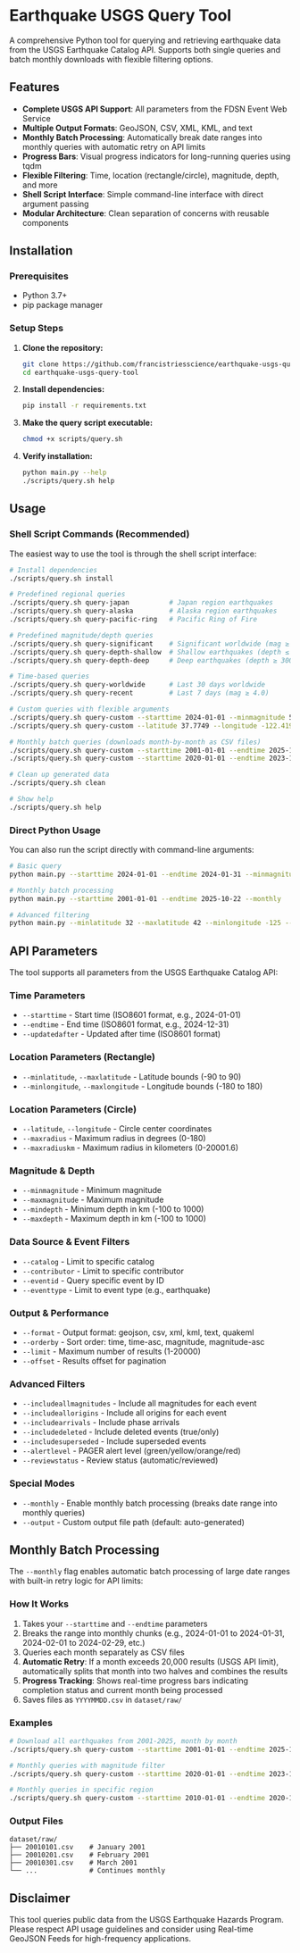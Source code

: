 # Earthquake USGS Query Tool

A comprehensive Python tool for querying and retrieving earthquake data from the USGS Earthquake Catalog API. Supports both single queries and batch monthly downloads with flexible filtering options.

## Features

- **Complete USGS API Support**: All parameters from the FDSN Event Web Service
- **Multiple Output Formats**: GeoJSON, CSV, XML, KML, and text
- **Monthly Batch Processing**: Automatically break date ranges into monthly queries with automatic retry on API limits
- **Progress Bars**: Visual progress indicators for long-running queries using tqdm
- **Flexible Filtering**: Time, location (rectangle/circle), magnitude, depth, and more
- **Shell Script Interface**: Simple command-line interface with direct argument passing
- **Modular Architecture**: Clean separation of concerns with reusable components

## Installation

### Prerequisites
- Python 3.7+
- pip package manager

### Setup Steps

1. **Clone the repository:**
   ```bash
   git clone https://github.com/francistriesscience/earthquake-usgs-query-tool.git
   cd earthquake-usgs-query-tool
   ```

2. **Install dependencies:**
   ```bash
   pip install -r requirements.txt
   ```

3. **Make the query script executable:**
   ```bash
   chmod +x scripts/query.sh
   ```

4. **Verify installation:**
   ```bash
   python main.py --help
   ./scripts/query.sh help
   ```

## Usage

### Shell Script Commands (Recommended)

The easiest way to use the tool is through the shell script interface:

```bash
# Install dependencies
./scripts/query.sh install

# Predefined regional queries
./scripts/query.sh query-japan          # Japan region earthquakes
./scripts/query.sh query-alaska         # Alaska region earthquakes
./scripts/query.sh query-pacific-ring   # Pacific Ring of Fire

# Predefined magnitude/depth queries
./scripts/query.sh query-significant    # Significant worldwide (mag ≥ 6.0)
./scripts/query.sh query-depth-shallow  # Shallow earthquakes (depth ≤ 50km)
./scripts/query.sh query-depth-deep     # Deep earthquakes (depth ≥ 300km)

# Time-based queries
./scripts/query.sh query-worldwide      # Last 30 days worldwide
./scripts/query.sh query-recent         # Last 7 days (mag ≥ 4.0)

# Custom queries with flexible arguments
./scripts/query.sh query-custom --starttime 2024-01-01 --minmagnitude 5.0
./scripts/query.sh query-custom --latitude 37.7749 --longitude -122.4194 --maxradiuskm 100

# Monthly batch queries (downloads month-by-month as CSV files)
./scripts/query.sh query-custom --starttime 2001-01-01 --endtime 2025-10-22 --monthly
./scripts/query.sh query-custom --starttime 2020-01-01 --endtime 2023-12-31 --monthly --minmagnitude 4.0

# Clean up generated data
./scripts/query.sh clean

# Show help
./scripts/query.sh help
```

### Direct Python Usage

You can also run the script directly with command-line arguments:

```bash
# Basic query
python main.py --starttime 2024-01-01 --endtime 2024-01-31 --minmagnitude 4.0

# Monthly batch processing
python main.py --starttime 2001-01-01 --endtime 2025-10-22 --monthly

# Advanced filtering
python main.py --minlatitude 32 --maxlatitude 42 --minlongitude -125 --maxlongitude -114 --minmagnitude 3.0 --format csv
```

## API Parameters

The tool supports all parameters from the USGS Earthquake Catalog API:

### Time Parameters
- `--starttime` - Start time (ISO8601 format, e.g., 2024-01-01)
- `--endtime` - End time (ISO8601 format, e.g., 2024-12-31)
- `--updatedafter` - Updated after time (ISO8601 format)

### Location Parameters (Rectangle)
- `--minlatitude`, `--maxlatitude` - Latitude bounds (-90 to 90)
- `--minlongitude`, `--maxlongitude` - Longitude bounds (-180 to 180)

### Location Parameters (Circle)
- `--latitude`, `--longitude` - Circle center coordinates
- `--maxradius` - Maximum radius in degrees (0-180)
- `--maxradiuskm` - Maximum radius in kilometers (0-20001.6)

### Magnitude & Depth
- `--minmagnitude` - Minimum magnitude
- `--maxmagnitude` - Maximum magnitude
- `--mindepth` - Minimum depth in km (-100 to 1000)
- `--maxdepth` - Maximum depth in km (-100 to 1000)

### Data Source & Event Filters
- `--catalog` - Limit to specific catalog
- `--contributor` - Limit to specific contributor
- `--eventid` - Query specific event by ID
- `--eventtype` - Limit to event type (e.g., earthquake)

### Output & Performance
- `--format` - Output format: geojson, csv, xml, kml, text, quakeml
- `--orderby` - Sort order: time, time-asc, magnitude, magnitude-asc
- `--limit` - Maximum number of results (1-20000)
- `--offset` - Results offset for pagination

### Advanced Filters
- `--includeallmagnitudes` - Include all magnitudes for each event
- `--includeallorigins` - Include all origins for each event
- `--includearrivals` - Include phase arrivals
- `--includedeleted` - Include deleted events (true/only)
- `--includesuperseded` - Include superseded events
- `--alertlevel` - PAGER alert level (green/yellow/orange/red)
- `--reviewstatus` - Review status (automatic/reviewed)

### Special Modes
- `--monthly` - Enable monthly batch processing (breaks date range into monthly queries)
- `--output` - Custom output file path (default: auto-generated)

## Monthly Batch Processing

The `--monthly` flag enables automatic batch processing of large date ranges with built-in retry logic for API limits:

### How It Works
1. Takes your `--starttime` and `--endtime` parameters
2. Breaks the range into monthly chunks (e.g., 2024-01-01 to 2024-01-31, 2024-02-01 to 2024-02-29, etc.)
3. Queries each month separately as CSV files
4. **Automatic Retry**: If a month exceeds 20,000 results (USGS API limit), automatically splits that month into two halves and combines the results
5. **Progress Tracking**: Shows real-time progress bars indicating completion status and current month being processed
6. Saves files as `YYYYMMDD.csv` in `dataset/raw/`

### Examples

```bash
# Download all earthquakes from 2001-2025, month by month
./scripts/query.sh query-custom --starttime 2001-01-01 --endtime 2025-10-22 --monthly

# Monthly queries with magnitude filter
./scripts/query.sh query-custom --starttime 2020-01-01 --endtime 2023-12-31 --minmagnitude 4.0 --monthly

# Monthly queries in specific region
./scripts/query.sh query-custom --starttime 2010-01-01 --endtime 2020-12-31 --minlatitude 30 --maxlatitude 46 --minlongitude 128 --maxlongitude 146 --monthly
```

### Output Files
```
dataset/raw/
├── 20010101.csv    # January 2001
├── 20010201.csv    # February 2001
├── 20010301.csv    # March 2001
└── ...             # Continues monthly
```

## Disclaimer

This tool queries public data from the USGS Earthquake Hazards Program. Please respect API usage guidelines and consider using Real-time GeoJSON Feeds for high-frequency applications.
